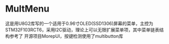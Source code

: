 # MultMenu
这是用U8G2库写的一个适用于0.96寸OLED(SSD1306)屏幕的菜单，主控为STM32F103RCT6，采用I2C驱动，理论上可以无限扩展菜单项，其中菜单链表结构参考了
开源项目MorepUI，按键检测使用了multibutton库